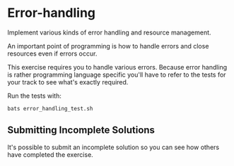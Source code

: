 # Error-handling

Implement various kinds of error handling and resource management.

An important point of programming is how to handle errors and close resources even if errors occur.

This exercise requires you to handle various errors. Because error handling is rather programming language specific you'll have to refer to the tests for your track to see what's exactly required.

Run the tests with:

    bats error_handling_test.sh

## Submitting Incomplete Solutions
It's possible to submit an incomplete solution so you can see how others have completed the exercise.

